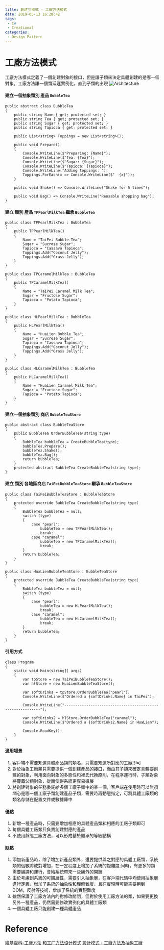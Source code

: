 ```yaml
---
title: 創建型模式 - 工廠方法模式
date: 2019-05-13 16:28:42
tags:
 - C#
 - Creational
categories: 
 - Design Pattern
---
```


# 工廠方法模式
工廠方法模式定義了一個創建對象的接口，但是讓子類來決定具體創建的是哪一個對象。工廠方法讓一個類延遲實例化，直到子類的出現
![Architecture](1.png)

#### 建立一個抽象類別 產品 `BubbleTea`
    public abstract class BubbleTea
    {
        public string Name { get; protected set; }
        public string Tea { get; protected set; }
        public string Sugar { get; protected set; }
        public string Tapioca { get; protected set; }

        public List<string> Toppings = new List<string>();

        public void Prepare()
        {
            Console.WriteLine($"Preparing: {Name}");
            Console.WriteLine($"Tea: {Tea}");
            Console.WriteLine($"Sugar: {Sugar}");
            Console.WriteLine($"Tapioca: {Tapioca}");
            Console.WriteLine("Adding toppings: ");
            Toppings.ForEach(x => Console.WriteLine($"  {x}"));
        }

        public void Shake() => Console.WriteLine("Shake for 5 times");

        public void Bag() => Console.WriteLine("Reusable shopping bag");
    }

#### 建立 類別 產品 `TPPearlMilkTea` 繼承 `BubbleTea`
    public class TPPearlMilkTea : BubbleTea
    {
        public TPPearlMilkTea()
        {
            Name = "TaiPei Bubble Tea";
            Sugar = "Sucrose Sugar";
            Tapioca = "Cassava Tapioca";
            Toppings.Add("Coconut Jelly");
            Toppings.Add("Grass Jelly");
        }
    }

    public class TPCaramelMilkTea : BubbleTea
    {
        public TPCaramelMilkTea()
        {
            Name = "TaiPei Caramel Milk Tea";
            Sugar = "Fructose Sugar";
            Tapioca = "Potato Tapioca";
        }
    }

    public class HLPearlMilkTea : BubbleTea
    {
        public HLPearlMilkTea()
        {
            Name = "HuaLien Bubble Tea";
            Sugar = "Sucrose Sugar";
            Tapioca = "Cassava Tapioca";
            Toppings.Add("Coconut Jelly");
            Toppings.Add("Grass Jelly");
        }
    }

    public class HLCaramelMilkTea : BubbleTea
    {
        public HLCaramelMilkTea()
        {
            Name = "HuaLien Caramel Milk Tea";
            Sugar = "Fructose Sugar";
            Tapioca = "Potato Tapioca";
        }
    }

#### 建立一個抽象類別 商店 `BubbleTeaStore`
    public abstract class BubbleTeaStore
    {
        public BubbleTea OrderBubbleTea(string type)
        {
            BubbleTea bubbleTea = CreateBubbleTea(type);
            bubbleTea.Prepare();
            bubbleTea.Shake();
            bubbleTea.Bag();
            return bubbleTea;
        }
        protected abstract BubbleTea CreateBubbleTea(string type);
    }

#### 建立 類別 各地區商店 `TaiPeiBubbleTeaStore` 繼承 `BubbleTeaStore`
    public class TaiPeiBubbleTeaStore : BubbleTeaStore
    {
        protected override BubbleTea CreateBubbleTea(string type)
        {
            BubbleTea bubbleTea = null;
            switch (type)
            {
                case "pearl":
                    bubbleTea = new TPPearlMilkTea();
                    break;
                case "caramel":
                    bubbleTea = new TPCaramelMilkTea();
                    break;
            }
            return bubbleTea;
        }
    }

    public class HuaLienBubbleTeaStore : BubbleTeaStore
    {
        protected override BubbleTea CreateBubbleTea(string type)
        {
            BubbleTea bubbleTea = null;
            switch (type)
            {
                case "pearl":
                    bubbleTea = new HLPearlMilkTea();
                    break;
                case "caramel":
                    bubbleTea = new HLCaramelMilkTea();
                    break;
            }
            return bubbleTea;
        }
    }

#### 引用方式
    class Program
    {
        static void Main(string[] args)
        {
            var tpStore = new TaiPeiBubbleTeaStore();
            var hlStore = new HuaLienBubbleTeaStore();

            var softDrinks = tpStore.OrderBubbleTea("pearl");
            Console.WriteLine($"Ordered a {softDrinks.Name} in TaiPei");

            Console.WriteLine("-----------------------------------------------------------");

            var softDrinks2 = hlStore.OrderBubbleTea("caramel");
            Console.WriteLine($"Ordered a {softDrinks2.Name} in HuaLien");

            Console.ReadKey();
        }
    }

#### 適用場景
1. 客戶端不需要知道具體產品類的類名，只需要知道所對應的工廠即可
2. 對於抽象工廠類只需要提供一個創建產品的接口，而由其子類來確定具體要創建的對象，利用面向對象的多態性和裡氏代換原則，在程序運行時，子類對象將覆蓋父類對象，從而使得系統更容易擴展
3. 將創建對象的任務委託給多個工廠子類中的某一個，客戶端在使用時可以無須關心是哪一個工廠子類創建產品子類，需要時再動態指定，可將具體工廠類的類名存儲在配置文件或數據庫中

#### 優點
1. 新增一種產品時，只需要增加相應的具體產品類和相應的工廠子類即可
2. 每個具體工廠類只負責創建對應的產品
3. 不使用靜態工廠方法，可以形成基於繼承的等級結構

#### 缺點
1. 添加新產品時，除了增加新產品類外，還要提供與之對應的具體工廠類，系統類的個數將成對增加，在一定程度上增加了系統的複雜度;同時，有更多的類需要編譯和運行，會給系統帶來一些額外的開銷
2. 由於考慮到系統的可擴展性，需要引入抽象層，在客戶端代碼中均使用抽象層進行定義，增加了系統的抽象性和理解難度，且在實現時可能需要用到DOM，反射等技術，增加了系統的實現難度
3. 雖然保證了工廠方法內的對修改關閉，但對於使用工廠方法的類，如果要更換另外一種產品，仍然需要修改實例化的具體工廠類
4. 一個具體工廠只能創建一種具體產品

# Reference
[維基百科-工廠方法](https://zh.wikipedia.org/wiki/%E5%B7%A5%E5%8E%82%E6%96%B9%E6%B3%95)
[和工厂方法设计模式](https://www.cnblogs.com/cgzl/p/8760250.html)
[設計模式 - 工廠方法及抽象工廠](https://blog.techbridge.cc/2017/05/22/factory-method-and-abstract-factory/)